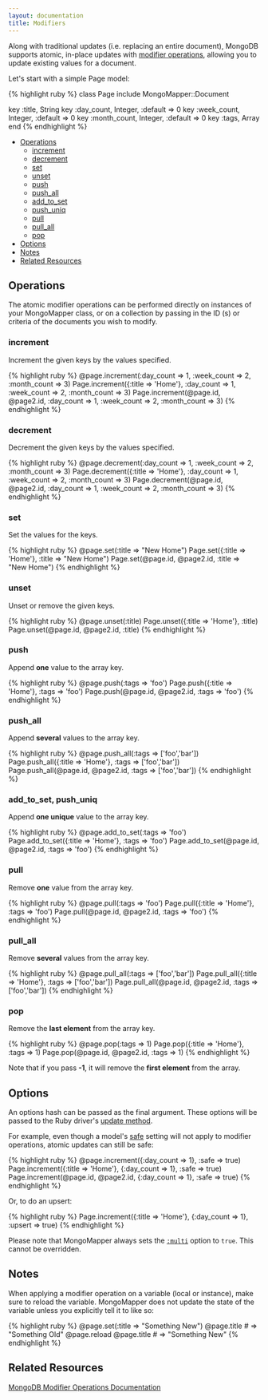 ```yaml
---
layout: documentation
title: Modifiers
---
```


Along with traditional updates (i.e. replacing an entire document), MongoDB supports atomic, in-place updates with [modifier operations](http://www.mongodb.org/display/DOCS/Updating#Updating-ModifierOperations), allowing you to update existing values for a document.

Let's start with a simple Page model:

{% highlight ruby %}
class Page
  include MongoMapper::Document

  key :title,       String
  key :day_count,   Integer, :default => 0
  key :week_count,  Integer, :default => 0
  key :month_count, Integer, :default => 0
  key :tags,        Array
end
{% endhighlight %}

-   [Operations](#operations)
    -   [increment](#increment)
    -   [decrement](#decrement)
    -   [set](#set)
    -   [unset](#unset)
    -   [push](#push)
    -   [push\_all](#push_all)
    -   [add\_to\_set](#add_to_set)
    -   [push\_uniq](#push_uniq)
    -   [pull](#pull)
    -   [pull\_all](#pull_all)
    -   [pop](#pop)
-   [Options](#options)
-   [Notes](#notes)
-   [Related Resources](#related_resources)

Operations
----------

The atomic modifier operations can be performed directly on instances of your MongoMapper class, or on a collection by passing in the ID (s) or criteria of the documents you wish to modify.

### increment

Increment the given keys by the values specified.

{% highlight ruby %}
@page.increment(:day_count => 1, :week_count => 2, :month_count => 3)
Page.increment({:title => 'Home'}, :day_count => 1, :week_count => 2, :month_count => 3)
Page.increment(@page.id, @page2.id, :day_count => 1, :week_count => 2, :month_count => 3)
{% endhighlight %}

### decrement

Decrement the given keys by the values specified.

{% highlight ruby %}
@page.decrement(:day_count => 1, :week_count => 2, :month_count => 3)
Page.decrement({:title => 'Home'}, :day_count => 1, :week_count => 2, :month_count => 3)
Page.decrement(@page.id, @page2.id, :day_count => 1, :week_count => 2, :month_count => 3)
{% endhighlight %}

### set

Set the values for the keys.

{% highlight ruby %}
@page.set(:title => "New Home")
Page.set({:title => 'Home'}, :title => "New Home")
Page.set(@page.id, @page2.id, :title => "New Home")
{% endhighlight %}

### unset

Unset or remove the given keys.

{% highlight ruby %}
@page.unset(:title)
Page.unset({:title => 'Home'}, :title)
Page.unset(@page.id, @page2.id, :title)
{% endhighlight %}

### push

Append **one** value to the array key.

{% highlight ruby %}
@page.push(:tags => 'foo')
Page.push({:title => 'Home'}, :tags => 'foo')
Page.push(@page.id, @page2.id, :tags => 'foo')
{% endhighlight %}

### push\_all

Append **several** values to the array key.

{% highlight ruby %}
@page.push_all(:tags => ['foo','bar'])
Page.push_all({:title => 'Home'}, :tags => ['foo','bar'])
Page.push_all(@page.id, @page2.id, :tags => ['foo','bar'])
{% endhighlight %}

### add\_to\_set, push\_uniq

Append **one unique** value to the array key.

{% highlight ruby %}
@page.add_to_set(:tags => 'foo')
Page.add_to_set({:title => 'Home'}, :tags => 'foo')
Page.add_to_set(@page.id, @page2.id, :tags => 'foo')
{% endhighlight %}

### pull

Remove **one** value from the array key.

{% highlight ruby %}
@page.pull(:tags => 'foo')
Page.pull({:title => 'Home'}, :tags => 'foo')
Page.pull(@page.id, @page2.id, :tags => 'foo')
{% endhighlight %}

### pull\_all

Remove **several** values from the array key.

{% highlight ruby %}
@page.pull_all(:tags => ['foo','bar'])
Page.pull_all({:title => 'Home'}, :tags => ['foo','bar'])
Page.pull_all(@page.id, @page2.id, :tags => ['foo','bar'])
{% endhighlight %}

### pop

Remove the **last element** from the array key.

{% highlight ruby %}
@page.pop(:tags => 1)
Page.pop({:title => 'Home'}, :tags => 1)
Page.pop(@page.id, @page2.id, :tags => 1)
{% endhighlight %}

Note that if you pass **-1**, it will remove the **first element** from the array.

Options
-------

An options hash can be passed as the final argument. These options will be passed to the Ruby driver's [update method](http://api.mongodb.org/ruby/current/Mongo/Collection.html#update-instance_method).

For example, even though a model's [safe](/documentation/plugins/safe.html) setting will not apply to modifier operations, atomic updates can still be safe:

{% highlight ruby %}
@page.increment({:day_count => 1}, :safe => true)
Page.increment({:title => 'Home'}, {:day_count => 1}, :safe => true)
Page.increment(@page.id, @page2.id, {:day_count => 1}, :safe => true)
{% endhighlight %}

Or, to do an upsert:

{% highlight ruby %}
Page.increment({:title => 'Home'}, {:day_count => 1}, :upsert => true)
{% endhighlight %}

Please note that MongoMapper always sets the [`:multi`](http://www.mongodb.org/display/DOCS/Updating#Updating-update%28%29) option to `true`. This cannot be overridden.

Notes
-----

When applying a modifier operation on a variable (local or instance), make sure to reload the variable. MongoMapper does not update the state of the variable unless you explicitly tell it to like so:

{% highlight ruby %}
@page.set(:title => "Something New")
@page.title # => "Something Old"
@page.reload
@page.title # => "Something New"
{% endhighlight %}

Related Resources
-----------------

[MongoDB Modifier Operations Documentation](http://www.mongodb.org/display/DOCS/Updating#Updating-ModifierOperations)
